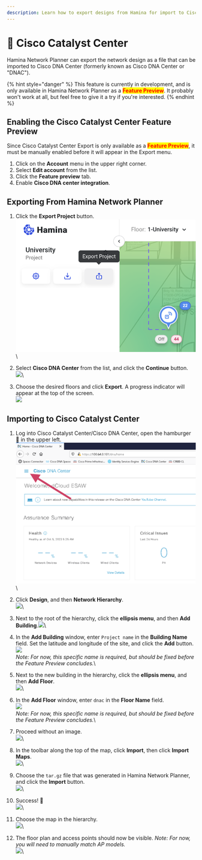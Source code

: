 ```yaml
---
description: Learn how to export designs from Hamina for import to Cisco Catalyst Center.
---
```


# 🧬 Cisco Catalyst Center

Hamina Network Planner can export the network design as a file that can be imported to Cisco DNA Center (formerly known as Cisco DNA Center or "DNAC").

{% hint style="danger" %}
This feature is currently in development, and is only available in Hamina Network Planner as a <mark style="color:red;">**Feature Preview**</mark>. It probably won't work at all, but feel free to give it a try if you're interested.
{% endhint %}

## Enabling the Cisco Catalyst Center Feature Preview

Since Cisco Catalyst Center Export is only available as a <mark style="color:red;">**Feature Preview**</mark>, it must be manually enabled before it will appear in the Export menu.

1. Click on the **Account** menu in the upper right corner.
2. Select **Edit account** from the list.
3. Click the **Feature preview** tab.
4. Enable **Cisco DNA center integration**.

## Exporting From Hamina Network Planner

1. Click the **Export Project** button.\
   ![](<../.gitbook/assets/Export Project (1).png>)\

2. Select **Cisco DNA Center** from the list, and click the **Continue** button.\
   ![](../.gitbook/assets/choose\_dna.png)\

3. Choose the desired floors and click **Export**. A progress indicator will appear at the top of the screen.\
   ![](../.gitbook/assets/export\_dna.png)

## Importing to Cisco Catalyst Center

1. Log into Cisco Catalyst Center/Cisco DNA Center, open the hamburger 🍔 in the upper left.\
   <img src="../.gitbook/assets/1_menu (1).png" alt="" data-size="original">\

2. Click **Design**, and then **Network Hierarchy**.\
   ![](../.gitbook/assets/2\_design\_network\_heirarchy.png)\

3. Next to the root of the hierarchy, click the **ellipsis menu**, and then **Add Building**.![](../.gitbook/assets/3\_elipsis\_add\_building.png)\

4. In the **Add Building** window, enter `Project name` in the **Building Name** field.  Set the latitude and longitude of the site, and click the **Add** button.\
   ![](../.gitbook/assets/4\_project\_name.png)\
   _Note: For now, this specific name is required, but should be fixed before the Feature Preview concludes._\

5. Next to the new building in the hierarchy, click the **ellipsis menu**, and then **Add Floor**.\
   ![](<../.gitbook/assets/5\_elipsis\_add\_floor (1).png>)\

6. In the **Add Floor** window, enter `dnac` in the **Floor Name** field.\
   ![](../.gitbook/assets/6\_add\_floor.png)\
   _Note: For now, this specific name is required, but should be fixed before the Feature Preview concludes._\

7. Proceed without an image.\
   ![](../.gitbook/assets/7\_without\_image.png)\

8. In the toolbar along the top of the map, click **Import**, then click **Import Maps**.\
   ![](../.gitbook/assets/8\_import\_maps.png)\

9. Choose the `tar.gz` file that was generated in Hamina Network Planner, and click the **Import** button.\
   ![](<../.gitbook/assets/9\_select\_map (1).png>)\

10. Success! 🎉\
    ![](../.gitbook/assets/10\_success.png)\

11. Choose the map in the hierarchy.\
    ![](../.gitbook/assets/11\_select.png)\

12. The floor plan and access points should now be visible. _Note: For now, you will need to manually match AP models._\
    ![](<../.gitbook/assets/12\_view (1).png>)\
